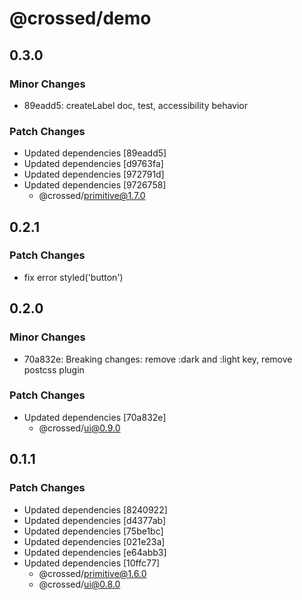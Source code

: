 # @crossed/demo

## 0.3.0

### Minor Changes

- 89eadd5: createLabel doc, test, accessibility behavior

### Patch Changes

- Updated dependencies [89eadd5]
- Updated dependencies [d9763fa]
- Updated dependencies [972791d]
- Updated dependencies [9726758]
  - @crossed/primitive@1.7.0

## 0.2.1

### Patch Changes

- fix error styled('button')

## 0.2.0

### Minor Changes

- 70a832e: Breaking changes: remove :dark and :light key, remove postcss plugin

### Patch Changes

- Updated dependencies [70a832e]
  - @crossed/ui@0.9.0

## 0.1.1

### Patch Changes

- Updated dependencies [8240922]
- Updated dependencies [d4377ab]
- Updated dependencies [75be1bc]
- Updated dependencies [021e23a]
- Updated dependencies [e64abb3]
- Updated dependencies [10ffc77]
  - @crossed/primitive@1.6.0
  - @crossed/ui@0.8.0
